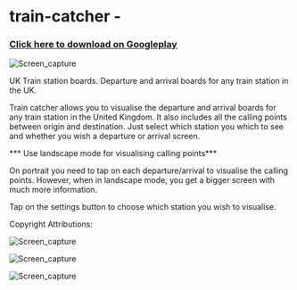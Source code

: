 # train-catcher - 

### [Click here to download on Googleplay](https://play.google.com/store/apps/details?id=com.uk.traincatcher)

![Screen_capture](./screenshots/screenshot_03.png)

UK Train station boards. Departure and arrival boards for any train station in the UK.

Train catcher allows you to visualise the departure and arrival boards for any train station in the United Kingdom. It also includes all the calling points between origin and destination. Just select which station you which to see and whether you wish a departure or arrival screen.

*** Use landscape mode for visualising calling points***

On portrait you need to tap on each departure/arrival to visualise the calling points. However, when in landscape mode, you get a bigger screen with much more information.

Tap on the settings button to choose which station you wish to visualise.

Copyright Attributions:

![Screen_capture](./screenshots/screenshot_01.png)

![Screen_capture](./screenshots/screenshot_02.png)

![Screen_capture](./screenshots/screenshot_04.png)
